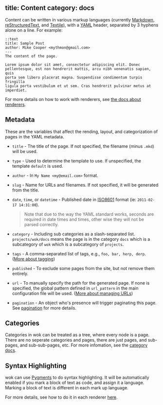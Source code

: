 title: Content
category: docs
---
Content can be written in various markup languages (currently [Markdown][mkd],
[reStructuredText][rst], and [Textile][]), with a [YAML][yaml] header,
separated by 3 hyphens alone on a line. For example:

    ::text
    title: Sample Post
    author: Mike Cooper <mythmon@gmail.com>
    ---
    The content of the page.

    Lorem ipsum dolor sit amet, consectetur adipiscing elit. Donec
    pellentesque, est non hendrerit mattis, arcu nibh venenatis sapien, quis
    porta sem libero placerat magna. Suspendisse condimentum turpis fringilla
    ligula porta vestibulum et ut sem. Cras hendrerit pulvinar metus at
    imperdiet.

For more details on how to work with renderers, see [the docs about
renderers](/docs/renderers/).

[mkd]: http://daringfireball.net/projects/markdown/
[rst]: http://docutils.sourceforge.net/rst.html
[textile]: http://textile.sitemonks.com/
[yaml]: http://www.yaml.org/


Metadata
--------
These are the variables that affect the rending, layout, and categorization of
pages in the YAML metadata.

 -  `title` - The title of the page. If not specified, the filename (minus
    `.mkd`) will be used.
 -  `type` - Used to determine the template to use. If unspecified, the
    template `default` is used.
 -  `author` - In `My Name <my@email.com>` format.
 -  `slug` - Name for URLs and filenames. If not specified, it will be
    generated from the title.
 -  `date`, `time`, or `datetime` - Published date in [ISO8601][8601] format
    (ie: `2011-02-17 14:31:00`).

    > Note that due to the way the YAML standard works, seconds are required
    > in date times and times, other wise they will not be parsed correctly.

 -  `category` - Including sub categories as a slash-separated list.
    `projects/wok/docs` means the page is in the category `docs` which is a
    subcategory of `wok` which is a subcategory of
     `projects`.
 -  `tags` - A comma-separated list of tags, e.g., `foo, bar, herp, derp`.
    ([More about tagging][tagging])
 -  `published` - To exclude some pages from the site, but not remove them
    entirely.
 -  `url` - To manually specify the path for the generated page. If none is
    specified, the global pattern defined in `url_pattern` in the main
    configuration file will be used. ([More about managing URLs][URLs])
-   `pagination` - An object who's presence will trigger paginating this page.
    See [pagination][] for more details.

[8601]: http://en.wikipedia.org/wiki/ISO_8601
[URLs]: /docs/urls/
[tagging]: /docs/content/tagging/
[pagination]: /docs/pagination/

Categories
----------
Categories in wok can be treated as a tree, where every node is a page. There
are no seperate categories and pages, there are just pages, and sub-pages, and
sub-sub-pages, etc. For more infomation, see the [category
docs](/docs/content/categories/).

Syntax Highlighting
-------------------
wok can use [Pygments][pyg] to do syntax highlighting. It will be automatically
enabled if you mark a block of text as code, and assign it a language. Marking
a block of text is different in each mark up language.

For more details, see how to do it in each renderer
[here](/docs/renderers/#heading-syntax-highlighting).

[pyg]: http://pygments.org
